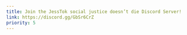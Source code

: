 ```yaml
---
title: Join the JessTok social justice doesn’t die Discord Server!
link: https://discord.gg/GbSr6CrZ
priority: 5
---
```


